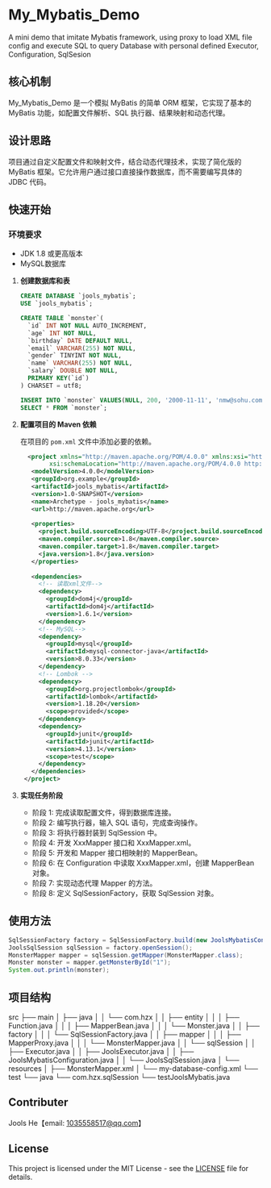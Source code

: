 # My_Mybatis_Demo
A mini demo that imitate Mybatis framework, using proxy to load XML file config and execute SQL to query Database with personal defined Executor, Configuration, SqlSesion


## 核心机制

My_Mybatis_Demo 是一个模拟 MyBatis 的简单 ORM 框架，它实现了基本的 MyBatis 功能，如配置文件解析、SQL 执行器、结果映射和动态代理。

## 设计思路

项目通过自定义配置文件和映射文件，结合动态代理技术，实现了简化版的 MyBatis 框架。它允许用户通过接口直接操作数据库，而不需要编写具体的 JDBC 代码。

## 快速开始

### 环境要求
- JDK 1.8 或更高版本
- MySQL数据库

1. **创建数据库和表**

    ```sql
    CREATE DATABASE `jools_mybatis`;
    USE `jools_mybatis`;

    CREATE TABLE `monster`(
      `id` INT NOT NULL AUTO_INCREMENT,
      `age` INT NOT NULL,
      `birthday` DATE DEFAULT NULL,
      `email` VARCHAR(255) NOT NULL,
      `gender` TINYINT NOT NULL,
      `name` VARCHAR(255) NOT NULL,
      `salary` DOUBLE NOT NULL,
      PRIMARY KEY(`id`)
    ) CHARSET = utf8;

    INSERT INTO `monster` VALUES(NULL, 200, '2000-11-11', 'nmw@sohu.com', 1, '牛魔王', 8888.88);
    SELECT * FROM `monster`;
    ```

2. **配置项目的 Maven 依赖**

    在项目的 `pom.xml` 文件中添加必要的依赖。
   ```xml
     <project xmlns="http://maven.apache.org/POM/4.0.0" xmlns:xsi="http://www.w3.org/2001/XMLSchema-instance"
           xsi:schemaLocation="http://maven.apache.org/POM/4.0.0 http://maven.apache.org/maven-v4_0_0.xsd">
      <modelVersion>4.0.0</modelVersion>
      <groupId>org.example</groupId>
      <artifactId>jools_mybatis</artifactId>
      <version>1.0-SNAPSHOT</version>
      <name>Archetype - jools_mybatis</name>
      <url>http://maven.apache.org</url>
    
      <properties>
        <project.build.sourceEncoding>UTF-8</project.build.sourceEncoding>
        <maven.compiler.source>1.8</maven.compiler.source>
        <maven.compiler.target>1.8</maven.compiler.target>
        <java.version>1.8</java.version>
      </properties>
    
      <dependencies>
        <!-- 读取xml文件-->
        <dependency>
          <groupId>dom4j</groupId>
          <artifactId>dom4j</artifactId>
          <version>1.6.1</version>
        </dependency>
        <!-- MySQL-->
        <dependency>
          <groupId>mysql</groupId>
          <artifactId>mysql-connector-java</artifactId>
          <version>8.0.33</version>
        </dependency>
        <!-- Lombok -->
        <dependency>
          <groupId>org.projectlombok</groupId>
          <artifactId>lombok</artifactId>
          <version>1.18.20</version>
          <scope>provided</scope>
        </dependency>
        <dependency>
          <groupId>junit</groupId>
          <artifactId>junit</artifactId>
          <version>4.13.1</version>
          <scope>test</scope>
        </dependency>
      </dependencies>
    </project>
   ```

4. **实现任务阶段**

    - 阶段 1: 完成读取配置文件，得到数据库连接。
    - 阶段 2: 编写执行器，输入 SQL 语句，完成查询操作。
    - 阶段 3: 将执行器封装到 SqlSession 中。
    - 阶段 4: 开发 XxxMapper 接口和 XxxMapper.xml。
    - 阶段 5: 开发和 Mapper 接口相映射的 MapperBean。
    - 阶段 6: 在 Configuration 中读取 XxxMapper.xml，创建 MapperBean 对象。
    - 阶段 7: 实现动态代理 Mapper 的方法。
    - 阶段 8: 定义 SqlSessionFactory，获取 SqlSession 对象。

## 使用方法

```java
SqlSessionFactory factory = SqlSessionFactory.build(new JoolsMybatisConfiguration());
JoolsSqlSession sqlSession = factory.openSession();
MonsterMapper mapper = sqlSession.getMapper(MonsterMapper.class);
Monster monster = mapper.getMonsterById("1");
System.out.println(monster);
```
## 项目结构
src
├── main
│   ├── java
│   │   └── com.hzx
│   │       ├── entity
│   │       │   ├── Function.java
│   │       │   ├── MapperBean.java
│   │       │   └── Monster.java
│   │       ├── factory
│   │       │   └── SqlSessionFactory.java
│   │       ├── mapper
│   │       │   ├── MapperProxy.java
│   │       │   └── MonsterMapper.java
│   │       └── sqlSession
│   │           ├── Executor.java
│   │           ├── JoolsExecutor.java
│   │           ├── JoolsMybatisConfiguration.java
│   │           └── JoolsSqlSession.java
│   └── resources
│       ├── MonsterMapper.xml
│       └── my-database-config.xml
└── test
    └── java
        └── com.hzx.sqlSession
            └── testJoolsMybatis.java

## Contributer
Jools He【email: 1035558517@qq.com】

## License

This project is licensed under the MIT License - see the [LICENSE](LICENSE) file for details.
